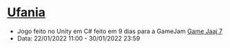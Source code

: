 # [Ufania](https://juanfelipemm.itch.io/ufania)
- Jogo feito no Unity em C# feito em 9 dias para a GameJam [Game Jaaj 7](https://itch.io/jam/game-jaaj-7) 
- Data: 22/01/2022 11:00 - 30/01/2022 23:59
